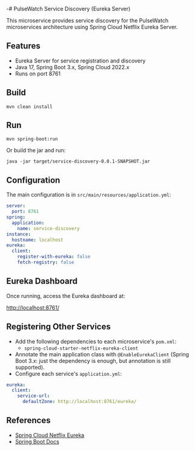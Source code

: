-# PulseWatch Service Discovery (Eureka Server)

This microservice provides service discovery for the PulseWatch microservices architecture using Spring Cloud Netflix Eureka Server.

## Features
- Eureka Server for service registration and discovery
- Java 17, Spring Boot 3.x, Spring Cloud 2022.x
- Runs on port 8761

## Build

```
mvn clean install
```

## Run

```
mvn spring-boot:run
```

Or build the jar and run:

```
java -jar target/service-discovery-0.0.1-SNAPSHOT.jar
```

## Configuration

The main configuration is in `src/main/resources/application.yml`:

```yaml
server:
  port: 8761
spring:
  application:
    name: service-discovery
instance:
  hostname: localhost
eureka:
  client:
    register-with-eureka: false
    fetch-registry: false
```

## Eureka Dashboard

Once running, access the Eureka dashboard at:

[http://localhost:8761/](http://localhost:8761/)

## Registering Other Services

- Add the following dependencies to each microservice's `pom.xml`:
  - `spring-cloud-starter-netflix-eureka-client`
- Annotate the main application class with `@EnableEurekaClient` (Spring Boot 3.x: just the dependency is enough, but annotation is still supported).
- Configure each service's `application.yml`:

```yaml
eureka:
  client:
    service-url:
      defaultZone: http://localhost:8761/eureka/
```

## References
- [Spring Cloud Netflix Eureka](https://cloud.spring.io/spring-cloud-netflix/multi/multi_spring-cloud-eureka-server.html)
- [Spring Boot Docs](https://docs.spring.io/spring-boot/docs/current/reference/html/) 